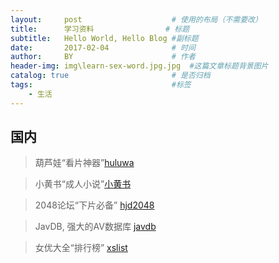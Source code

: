 ```yaml
---
layout:     post   				    # 使用的布局（不需要改）
title:      学习资料				# 标题 
subtitle:   Hello World, Hello Blog #副标题
date:       2017-02-04				# 时间
author:     BY 						# 作者
header-img: img\learn-sex-word.jpg.jpg 	#这篇文章标题背景图片
catalog: true 						# 是否归档
tags:								#标签
    - 生活
---
```


## 国内

>葫芦娃“看片神器”[huluwa](http://hlw.vf7a4sdoplf.club/?a=hnixhr&t=06avyj&time=1608992525590)

>小黄书“成人小说”[小黄书](https://xchina.co/)

>2048论坛“下片必备” [hjd2048](https://www.hjd2048.com/2048/)

>JavDB, 强大的AV数据库 [javdb](https://javdb.com/)

>女优大全“排行榜” [xslist](https://xslist.org/zh)